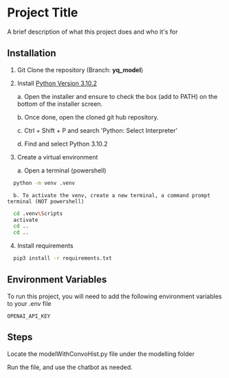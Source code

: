 
# Project Title

A brief description of what this project does and who it's for


## Installation

1. Git Clone the repository (Branch: **yq_model**)

2. Install [Python Version 3.10.2](https://www.python.org/downloads/release/python-3102/)

      a. Open the installer and ensure to check the box (add to PATH) on the bottom of the installer screen.

      b.	Once done, open the cloned git hub repository.

      c.	Ctrl + Shift + P and search 'Python: Select Interpreter'
  
      d.	Find and select Python 3.10.2 


3. Create a virtual environment

      a. Open a terminal (powershell)
   
```bash
  python -m venv .venv
```

      b. To activate the venv, create a new terminal, a command prompt terminal (NOT powershell)
      
```bash
  cd .venv\Scripts
  activate
  cd ..
  cd ..
```

4. Install requirements

```bash
  pip3 install -r requirements.txt
```



    
## Environment Variables

To run this project, you will need to add the following environment variables to your .env file

`OPENAI_API_KEY`


## Steps

Locate the modelWithConvoHist.py file under the modelling folder

Run the file, and use the chatbot as needed.
